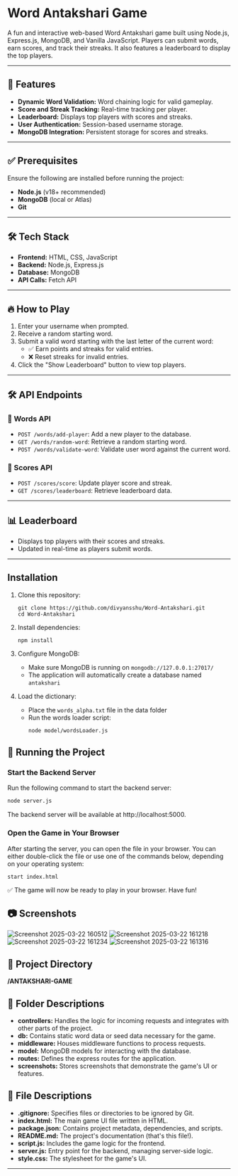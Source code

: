 # Word Antakshari Game

A fun and interactive web-based Word Antakshari game built using Node.js, Express.js, MongoDB, and Vanilla JavaScript. Players can submit words, earn scores, and track their streaks. It also features a leaderboard to display the top players.

---

## 🚀 Features
- **Dynamic Word Validation:** Word chaining logic for valid gameplay.
- **Score and Streak Tracking:** Real-time tracking per player.
- **Leaderboard:** Displays top players with scores and streaks.
- **User Authentication:** Session-based username storage.
- **MongoDB Integration:** Persistent storage for scores and streaks.

---

## ✅ Prerequisites
Ensure the following are installed before running the project:
- **Node.js** (v18+ recommended)
- **MongoDB** (local or Atlas)
- **Git**

---

## 🛠️ Tech Stack
- **Frontend:** HTML, CSS, JavaScript
- **Backend:** Node.js, Express.js
- **Database:** MongoDB
- **API Calls:** Fetch API

---

## 🔥 How to Play
1. Enter your username when prompted.
2. Receive a random starting word.
3. Submit a valid word starting with the last letter of the current word:
   - ✅ Earn points and streaks for valid entries.
   - ❌ Reset streaks for invalid entries.
4. Click the "Show Leaderboard" button to view top players.

---

## 🛠️ API Endpoints

### 📌 Words API
- `POST /words/add-player`: Add a new player to the database.
- `GET /words/random-word`: Retrieve a random starting word.
- `POST /words/validate-word`: Validate user word against the current word.

### 📌 Scores API
- `POST /scores/score`: Update player score and streak.
- `GET /scores/leaderboard`: Retrieve leaderboard data.

---

## 📊 Leaderboard
- Displays top players with their scores and streaks.
- Updated in real-time as players submit words.

---

## Installation

1. Clone this repository:
   ```
   git clone https://github.com/divyansshu/Word-Antakshari.git
   cd Word-Antakshari
   ```

2. Install dependencies:
   ```
   npm install
   ```

3. Configure MongoDB:
   - Make sure MongoDB is running on `mongodb://127.0.0.1:27017/`
   - The application will automatically create a database named `antakshari`

4. Load the dictionary:
   - Place the `words_alpha.txt` file in the data folder
   - Run the words loader script:
     ```
     node model/wordsLoader.js
     ```

## 🚀 Running the Project

### Start the Backend Server
Run the following command to start the backend server:
```bash
node server.js
```
The backend server will be available at http://localhost:5000.

### Open the Game in Your Browser
After starting the server, you can open the  file in your browser. You can either double-click the file or use one of the commands below, depending on your operating system:
```
start index.html
```
✅ The game will now be ready to play in your browser. Have fun!
   

## 📷 Screenshots

![Screenshot 2025-03-22 160512](https://github.com/user-attachments/assets/5f359eb3-4eaa-4fe1-bac3-e7cebd6bbb91)
![Screenshot 2025-03-22 161218](https://github.com/user-attachments/assets/2d4675d2-64ba-4198-a699-46a9bbb999ea)
![Screenshot 2025-03-22 161234](https://github.com/user-attachments/assets/3f548121-5252-4237-8e3b-de2dcbfcf5d7)
![Screenshot 2025-03-22 161316](https://github.com/user-attachments/assets/788fbe60-5f49-4f6f-a1ea-08a8663fcc18)

## 📂 Project Directory
**/ANTAKSHARI-GAME**

## 📂 Folder Descriptions

- **controllers:** Handles the logic for incoming requests and integrates with other parts of the project.
- **db:** Contains static word data or seed data necessary for the game.
- **middleware:** Houses middleware functions to process requests.
- **model:** MongoDB models for interacting with the database.
- **routes:** Defines the express routes for the application.
- **screenshots:** Stores screenshots that demonstrate the game's UI or features.

## 📂 File Descriptions

- **.gitignore:** Specifies files or directories to be ignored by Git.
- **index.html:** The main game UI file written in HTML.
- **package.json:** Contains project metadata, dependencies, and scripts.
- **README.md:** The project's documentation (that's this file!).
- **script.js:** Includes the game logic for the frontend.
- **server.js:** Entry point for the backend, managing server-side logic.
- **style.css:** The stylesheet for the game's UI.

---
